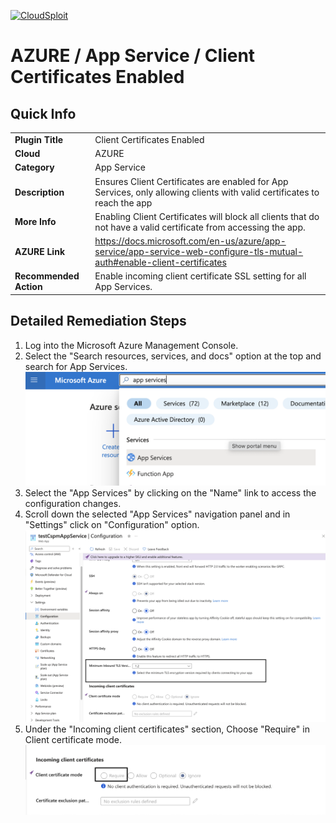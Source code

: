 [![CloudSploit](https://cloudsploit.com/img/logo-new-big-text-100.png "CloudSploit")](https://cloudsploit.com)

# AZURE / App Service / Client Certificates Enabled

## Quick Info

| | |
|-|-|
| **Plugin Title** | Client Certificates Enabled |
| **Cloud** | AZURE |
| **Category** | App Service |
| **Description** | Ensures Client Certificates are enabled for App Services, only allowing clients with valid certificates to reach the app |
| **More Info** | Enabling Client Certificates will block all clients that do not have a valid certificate from accessing the app. |
| **AZURE Link** | https://docs.microsoft.com/en-us/azure/app-service/app-service-web-configure-tls-mutual-auth#enable-client-certificates |
| **Recommended Action** | Enable incoming client certificate SSL setting for all App Services. |

## Detailed Remediation Steps

1. Log into the Microsoft Azure Management Console.
2. Select the "Search resources, services, and docs" option at the top and search for App Services. </br> <img src="/resources/azure/appservice/client-certificates-enabled/step2.png"/>
3. Select the "App Services" by clicking on the "Name" link to access the configuration changes.
4. Scroll down the selected "App Services" navigation panel and in "Settings" click on "Configuration" option. </br> <img src="/resources/azure/appservice/client-certificates-enabled/step3.png"/>
5. Under the "Incoming client certificates" section, Choose "Require" in Client certificate mode. </br> <img src="/resources/azure/appservice/client-certificates-enabled/step4.png"/>
